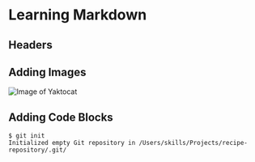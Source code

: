 # Learning Markdown
## Headers

## Adding Images
![Image of Yaktocat](https://octodex.github.com/images/yaktocat.png)

## Adding Code Blocks
```
$ git init
Initialized empty Git repository in /Users/skills/Projects/recipe-repository/.git/
```
